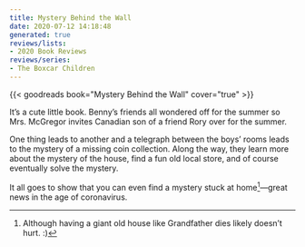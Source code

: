 ```yaml
---
title: Mystery Behind the Wall
date: 2020-07-12 14:18:48
generated: true
reviews/lists:
- 2020 Book Reviews
reviews/series:
- The Boxcar Children
---
```

{{< goodreads book="Mystery Behind the Wall" cover="true" >}}

It’s a cute little book. Benny’s friends all wondered off for the summer so Mrs. McGregor invites Canadian son of a friend Rory over for the summer.  

One thing leads to another and a telegraph between the boys’ rooms leads to the mystery of a missing coin collection. Along the way, they learn more about the mystery of the house, find a fun old local store, and of course eventually solve the mystery.  

<!--more-->

It all goes to show that you can even find a mystery stuck at home[^ish]—great news in the age of coronavirus.  

[^ish]: Although having a giant old house like Grandfather dies likely doesn’t hurt. :)


